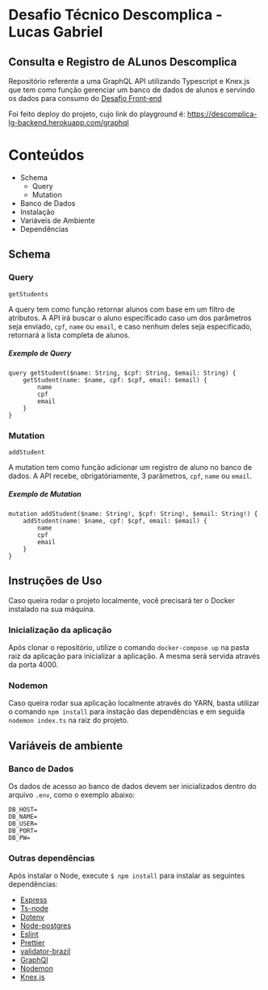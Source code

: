 # Desafio Técnico Descomplica - Lucas Gabriel

## Consulta e Registro de ALunos Descomplica

Repositório referente a uma GraphQL API utilizando Typescript e Knex.js que tem como função gerenciar um banco de dados de alunos e servindo os dados para consumo do [Desafio Front-end](https://github.com/buxexalg/descomplica-desafiotecnico-lucasgabriel-frontend)

Foi feito deploy do projeto, cujo link do playground é: https://descomplica-lg-backend.herokuapp.com/graphql

# Conteúdos

-   Schema
    -   Query
    -   Mutation
-   Banco de Dados
-   Instalação
-   Variáveis de Ambiente
-   Dependências

## Schema

### Query

`getStudents`

A query tem como função retornar alunos com base em um filtro de atributos. A API irá buscar o aluno específicado caso um dos parâmetros seja enviado, `cpf`, `name` ou `email`, e caso nenhum deles seja especificado, retornará a lista completa de alunos.

##### Exemplo de Query

```gql
query getStudent($name: String, $cpf: String, $email: String) {
	getStudent(name: $name, cpf: $cpf, email: $email) {
		name
		cpf
		email
	}
}
```

### Mutation

`addStudent`

A mutation tem como função adicionar um registro de aluno no banco de dados. A API recebe, obrigatóriamente, 3 parâmetros, `cpf`, `name` ou `email`.

##### Exemplo de Mutation

```gql
mutation addStudent($name: String!, $cpf: String!, $email: String!) {
	addStudent(name: $name, cpf: $cpf, email: $email) {
		name
		cpf
		email
	}
}
```

## Instruções de Uso

Caso queira rodar o projeto localmente, você precisará ter o Docker instalado na sua máquina.

### Inicialização da aplicação

Após clonar o repositório, utilize o comando `docker-compose up` na pasta raiz da aplicação para inicializar a aplicação. A mesma será servida através da porta 4000.

### Nodemon

Caso queira rodar sua aplicação localmente através do YARN, basta utilizar o comando `npm install` para instação das dependências e em seguida `nodemon index.ts` na raiz do projeto.

## Variáveis de ambiente

### Banco de Dados

Os dados de acesso ao banco de dados devem ser inicializados dentro do arquivo `.env`, como o exemplo abaixo:

```
DB_HOST=
DB_NAME=
DB_USER=
DB_PORT=
DB_PW=
```

### Outras dependências

Após instalar o Node, execute `$ npm install` para instalar as seguintes dependências:

-   [Express](https://www.npmjs.com/package/express)
-   [Ts-node](https://www.npmjs.com/package/ts-node)
-   [Dotenv](https://www.npmjs.com/package/dotenv)
-   [Node-postgres](https://www.npmjs.com/package/pg)
-   [Eslint](https://www.npmjs.com/package/eslint)
-   [Prettier](https://www.npmjs.com/package/prettier)
-   [validator-brazil](https://www.npmjs.com/package/validator-brazil)
-   [GraphQl](https://graphql.org/)
-   [Nodemon](https://www.npmjs.com/package/nodemon)
-	[Knex.js](https://knexjs.org/)
